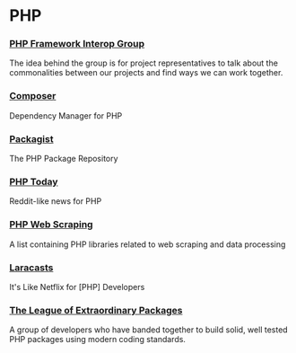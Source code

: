 # PHP


### [PHP Framework Interop Group](http://www.php-fig.org/)
The idea behind the group is for project representatives to talk about the
commonalities between our projects and find ways we can work together.

### [Composer](https://getcomposer.org/)
Dependency Manager for PHP

### [Packagist](https://packagist.org/)
The PHP Package Repository

### [PHP Today](https://www.phptoday.org/)
Reddit-like news for PHP

### [PHP Web Scraping](https://github.com/lorien/awesome-web-scraping/blob/master/php.md)
A list containing PHP libraries related to web scraping and data processing

### [Laracasts](https://laracasts.com/)
It's Like Netflix for [PHP] Developers


### [The League of Extraordinary Packages](http://thephpleague.com/)
A group of developers who have banded together to build solid, well tested PHP
packages using modern coding standards.
